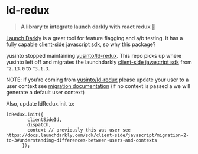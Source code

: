 # ld-redux

> **A library to integrate launch darkly with react redux** :clap:

[Launch Darkly](https://launchdarkly.com/faq.html) is a great tool for feature flagging and a/b testing. It has a fully capable [client-side javascript sdk](https://github.com/launchdarkly/js-client), so why this package?

yusinto stopped maintaining [yusinto/ld-redux](https://github.com/yusinto/ld-redux). This repo picks up where yusinto left off and migrates the launchdarkly [client-side javascript sdk](https://github.com/launchdarkly/js-client) from `^2.13.0` to `^3.1.3`.

NOTE: if you're coming from [yusinto/ld-redux](https://github.com/yusinto/ld-redux) please update your user to a user context see [migration documentation](https://docs.launchdarkly.com/sdk/client-side/javascript/migration-2-to-3#understanding-differences-between-users-and-contexts) (if no context is passed a we will generate a default user context)

Also, update ldRedux.init to:

```
ldRedux.init({
        clientSideId,
        dispatch,
        context // previously this was user see https://docs.launchdarkly.com/sdk/client-side/javascript/migration-2-to-3#understanding-differences-between-users-and-contexts
      });
```
